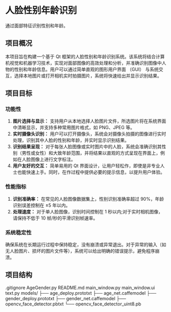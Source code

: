 # 人脸性别年龄识别
通过面部特征识别性别和年龄。

## 项目概况
本项目旨在构建一个基于 Qt 框架的人脸性别和年龄识别系统。该系统将结合计算机视觉和机器学习技术，实现对面部图像的高效处理和分析，并准确识别图像中人物的性别和年龄信息。用户可以通过简单直观的图形用户界面 （GUI） 与系统交互，选择本地图片或打开相机实时拍摄图片，系统将快速给出并显示识别结果。

## 项目目标
### 功能性
1. **图片选择与显示：** 支持用户从本地选择人脸图片文件，所选图片将在系统界面中清晰显示，并支持多种常用图片格式，如 PNG、JPEG 等。
2. **实时摄像头识别：** 用户可以打开摄像头，系统会对摄像头拍摄的图像进行实时处理，识别其中人脸的性别和年龄，并实时显示识别结果。
3. **识别结果呈现：** 对于每张人脸图像或实时图片中的人脸，系统会准确识别其性别（男性或女性）和大致年龄范围，并将结果以直观的方式呈现在界面上，例如在人脸图像上进行文字标注。
4. **用户友好的交互：** 简单易用的 Qt 界面设计，让用户轻松作，即使是非专业人士也能快速上手。同时，在作过程中提供必要的提示信息，以提升用户体验。
### 性能指标
1. **识别准确率：** 在常见的人脸图像数据集上，性别识别准确率超过 90%，年龄识别误差控制在 ±5 年以内。
2. **处理速度：** 对于单人脸图像，识别时间控制在 1 秒以内;对于实时相机图像，请保持不低于 10 帧/秒的平滑识别帧速率。
### 系统稳定性
确保系统在长期运行过程中保持稳定，没有崩溃或异常退出。对于异常的输入（如无人脸图片、损坏的图片文件等），系统可以给出明确的错误提示，避免程序崩溃。

## 项目结构
.gitignore
AgeGender.py
README.md
main_window.py
main_window.ui
text.py
models/
├── age_deploy.prototxt
├── age_net.caffemodel
├── gender_deploy.prototxt
├── gender_net.caffemodel
├── opencv_face_detector.pbtxt
└── opencv_face_detector_uint8.pb